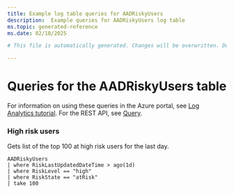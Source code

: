 ```yaml
---
title: Example log table queries for AADRiskyUsers
description:  Example queries for AADRiskyUsers log table
ms.topic: generated-reference
ms.date: 02/18/2025

# This file is automatically generated. Changes will be overwritten. Do not change this file directly. 

---
```


# Queries for the AADRiskyUsers table

For information on using these queries in the Azure portal, see [Log Analytics tutorial](/azure/azure-monitor/logs/log-analytics-tutorial). For the REST API, see [Query](/rest/api/loganalytics/query).


### High risk users  


Gets list of the top 100 at high risk users for the last day.  

```query
AADRiskyUsers
| where RiskLastUpdatedDateTime > ago(1d)
| where RiskLevel == "high"
| where RiskState == "atRisk"
| take 100
```

